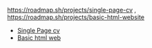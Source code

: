 https://roadmap.sh/projects/single-page-cv , https://roadmap.sh/projects/basic-html-website

<ul>
  <li><a href="https://github.com/Lordwalker11/roadmap.sh-solution/blob/main/Single%20page%20cv">Single Page cv</a> </li>
  <li><a href="https://github.com/Lordwalker11/roadmap.sh-solution/tree/main/basic%20html%20website">Basic html web</a></li>
</ul>

